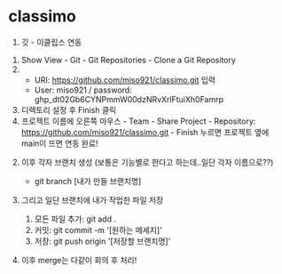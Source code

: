 # classimo
1. 깃 - 이클립스 연동
 1) Show View - Git - Git Repositories - Clone a Git Repository
 2) - URI: https://github.com/miso921/classimo.git 입력
    - User: miso921 / password: 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
 3) 디렉토리 설정 후 Finish 클릭
 4) 프로젝트 이름에 오른쪽 마우스 - Team - Share Project - Repository: https://github.com/miso921/classimo.git - Finish 누르면 프로젝트 옆에 main이 뜨면 연동 완료!

2. 이후 각자 브랜치 생성 (보통은 기능별로 한다고 하는데..일단 각자 이름으로??)
   - git branch [내가 만들 브랜치명]

3. 그리고 일단 브랜치에 내가 작업한 파일 저장
   1) 모든 파일 추가: git add .
   2) 커밋: git commit -m '[원하는 메세지]'
   3) 저장: git push origin '[저장할 브랜치명]'

 4. 이후 merge는 다같이 회의 후 처리!
   

